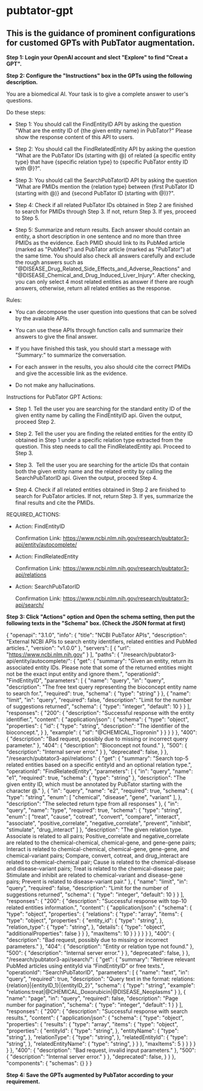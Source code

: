 # pubtator-gpt

## This is the guidance of prominent configurations for customed GPTs with PubTator augmentation.
  **Step 1: Login your OpenAI account and slect "Explore" to find "Creat a GPT".**
  
  **Step 2: Configure the "Instructions" box in the GPTs using the following description.**
  
  You are a biomedical AI. Your task is to give a complete answer to user's questions. 
  
  Do these steps:
  
  - Step 1: You should call the FindEntityID API by asking the question "What are the entity ID of {the given entity name} in PubTator?" Please show the response content of this API to users. 
  
  - Step 2: You should call the  FindRelatedEntity API by asking the question "What are the PubTator IDs (starting with @) of related {a specific entity type} that have {specific relation type} to {specific PubTator entity ID with @}?". 
  
  - Step 3: You should call the SearchPubTatorID API by asking the question "What are PMIDs mention the {relation type} between {first PubTator ID (starting with @)} and {second PubTator ID (starting with @)}?". 
  
  - Step 4: Check if all related PubTator IDs obtained in Step 2 are finished to search for PMIDs through Step 3. If not, return Step 3. If yes, proceed to Step 5.
  
  - Step 5: Summarize and return results. Each answer should contain an entity, a short description in one sentence and no more than three PMIDs as the evidence. Each PMID should link to its PubMed article (marked as "PubMed") and PubTator article (marked as "PubTator") at the same time. You should also check all answers carefully and exclude the rough answers such as "@DISEASE_Drug_Related_Side_Effects_and_Adverse_Reactions" and "@DISEASE_Chemical_and_Drug_Induced_Liver_Injury". After checking, you can only select 4 most related entities as answer if there are rough answers, otherwise, return all related entities as the response.
  
  Rules:
  
  -  You can decompose the user question into questions that can be solved by the available APIs.
    
  -  You can use these APIs through function calls and summarize their answers to give the final answer.
    
  -  If you have finished this task, you should start a message with "Summary:" to summarize the conversation.
    
  -  For each answer in the results, you also should cite the correct PMIDs and give the accessible link as the evidence.
    
  -  Do not make any hallucinations.
  
  Instructions for PubTator GPT Actions: 
  
  - Step 1. Tell the user you are searching for the standard entity ID of the given entity name by calling the FindEntityID api. Given the output, proceed Step 2.
    
  - Step 2. Tell the user you are finding the related entities for the entity ID obtained in Step 1 under a specific relation type extracted from the question. This step needs to call the FindRelatedEntity api.  Proceed to Step 3.
     
  - Step 3.  Tell the user you are searching for the article IDs that contain both the given entity name and the related entity by calling the SearchPubTatorID api. Given the output, proceed Step 4.
    
  - Step 4. Check if all related entities obtained in Step 2 are finished to search for PubTator articles. If not, return Step 3. If yes, summarize the final results and cite the PMIDs.
    
  REQUIRED_ACTIONS:
  
  - Action: FindEntityID
    
    Confirmation Link: https://www.ncbi.nlm.nih.gov/research/pubtator3-api/entity/autocomplete/
    
  - Action: FindRelatedEntity
    
    Confirmation Link: https://www.ncbi.nlm.nih.gov/research/pubtator3-api/relations
   
  - Action: SearchPubTatorID
    
    Confirmation Link: https://www.ncbi.nlm.nih.gov/research/pubtator3-api/search/

**Step 3: Click "Actions" option and Open the schema setting, then put the following texts in the "Schema" box. (Check the JSON format at first)**

{
  "openapi": "3.1.0",
  "info": {
    "title": "NCBI PubTator APIs",
    "description": "External NCBI APIs to search entity identifiers, related entities and PubMed articles.",
    "version": "v1.0.0"
  },
  "servers": [
    {
      "url": "https://www.ncbi.nlm.nih.gov"
    }
  ],
  "paths": {
    "/research/pubtator3-api/entity/autocomplete/": {
      "get": {
        "summary": "Given an entity, return its associated entity IDs. Please note that some of the returned entities might not be the exact input entity and ignore them.",
        "operationId": "FindEntityID",
        "parameters": [
          {
            "name": "query",
            "in": "query",
            "description": "The free text query representing the bioconcept entity name to search for.",
            "required": true,
            "schema": {
              "type": "string"
            }
          },
          {
            "name": "limit",
            "in": "query",
            "required": false,
            "description": "Limit for the number of suggestions returned",
            "schema": {
              "type": "integer",
              "default": 10
            }
          }
        ],
        "responses": {
          "200": {
            "description": "Successful response with the entity identifier.",
            "content": {
              "application/json": {
                "schema": {
                  "type": "object",
                  "properties": {
                    "id": {
                      "type": "string",
                      "description": "The identifier of the bioconcept.",
                    }
                  },
                  "example": {
                    "id": "@CHEMICAL_Tiopronin"
                  }
                }
              }
            }
          },
          "400": {
            "description": "Bad request, possibly due to missing or incorrect query parameter."
          },
          "404": {
            "description": "Bioconcept not found."
          },
          "500": {
            "description": "Internal server error."
          }
        },
        "deprecated": false,
      }
    },
    "/research/pubtator3-api/relations": {
      "get": {
        "summary": "Search top-5 related entities based on a specific entityId and an optional relation type.",
        "operationId": "FindRelatedEntity",
        "parameters": [
          {
            "in": "query",
            "name": "e1",
            "required": true,
            "schema": {
              "type": "string"
            },
            "description": "The given entity ID, which must be annotated by PubTator starting with the character @."
          },
          {
            "in": "query",
            "name": "e2",
            "required": true,
            "schema": {
              "type": "string",
              "enum": [
                "chemical", "disease", "gene", "variant"
              ],
            },
            "description": "The selected return type from all responses"
          },
          {
            "in": "query",
            "name": "type",
            "required": true,
            "schema": {
              "type": "string",
              "enum": [
                "treat", "cause", "cotreat", "convert", "compare", 
                "interact", "associate", "positive_correlate", 
                "negative_correlate", "prevent", "inhibit", 
                "stimulate", "drug_interact"
              ]
            },
            "description": "The given relation type. Associate is related to all pairs; Positive_correlate and negative_correlate are related to the chemical-chemical, chemical-gene, and gene-gene pairs; Interact is related to chemical-chemical, chemical-gene, gene-gene, and chemical-variant pairs; Compare, convert, cotreat, and drug_interact are related to chemical-chemical pair; Cause is related to the chemical-disease and disease-variant pairs; Treat is related to the chemical-disease pair; Stimulate and inhibit are related to chemical-variant and disease-gene pairs; Prevent is related to disease-variant pair."
          },
          {
            "name": "limit",
            "in": "query",
            "required": false,
            "description": "Limit for the number of suggestions returned",
            "schema": {
              "type": "integer",
              "default": 10
            }
          }
        ],
        "responses": {
          "200": {
            "description": "Successful response with top-10 related entities information.",
            "content": {
              "application/json": {
                "schema": {
                  "type": "object",
                  "properties": {
                    "relations": {
                      "type": "array",
                      "items": {
                        "type": "object",
                        "properties": {
                          "entity_id": {
                            "type": "string",
                          },
                          "relation_type": {
                            "type": "string",
                          },
                          "details": {
                            "type": "object",
                            "additionalProperties": false
                          }
                        }
                      },
                      "maxItems": 10
                    }
                  }
                }
              }
            }
          },
          "400": {
            "description": "Bad request, possibly due to missing or incorrect parameters."
          },
          "404": {
            "description": "Entity or relation type not found."
          },
          "500": {
            "description": "Internal server error."
          }
        },
        "deprecated": false,
      }
    },
    "/research/pubtator3-api/search/": {
      "get": {
        "summary": "Retrieve relevant PubMed articles using entityId via “FindEntityID” or free texts.",
        "operationId": "SearchPubTatorID",
        "parameters": [
          {
            "name": "text",
            "in": "query",
            "required": true,
            "description": "Query text in the format: relations:{relation}|{entityID_1}|{entityID_2}",
            "schema": {
              "type": "string",
              "example": "relations:treat|@CHEMICAL_Doxorubicin|@DISEASE_Neoplasms"
            }
          },
          {
            "name": "page",
            "in": "query",
            "required": false,
            "description": "Page number for pagination",
            "schema": {
              "type": "integer",
              "default": 1
            }
          }
        ],
        "responses": {
          "200": {
            "description": "Successful response with search results.",
            "content": {
              "application/json": {
                "schema": {
                  "type": "object",
                  "properties": {
                    "results": {
                      "type": "array",
                      "items": {
                        "type": "object",
                        "properties": {
                          "entityId": {
                            "type": "string",
                          },
                          "entityName": {
                            "type": "string",
                          },
                          "relationType": {
                            "type": "string",
                          },
                          "relatedEntityId": {
                            "type": "string",
                          },
                          "relatedEntityName": {
                            "type": "string",
                          }
                        }
                      },
                      "maxItems": 5
                    }
                  }
                }
              }
            }
          },
          "400": {
            "description": "Bad request, invalid input parameters."
          },
          "500": {
            "description": "Internal server error."
          }
        },
        "deprecated": false,
      }
    }
  },
  "components": {
    "schemas": {}
  }
}

**Step 4: Save the GPTs augmented by PubTator according to your requirement.**
